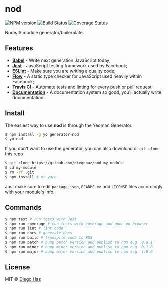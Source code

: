 # nod

[![NPM version](https://img.shields.io/npm/v/generator-nod.svg?style=flat-square)](https://npmjs.org/package/ggenerator-nod)
[![Build Status](https://img.shields.io/travis/diegohaz/nod/master.svg?style=flat-square)](https://travis-ci.org/diegohaz/nod) [![Coverage Status](https://img.shields.io/codecov/c/github/diegohaz/nod/master.svg?style=flat-square)](https://codecov.io/gh/diegohaz/nod/branch/master)

NodeJS module generator/boilerplate.

## Features

- [**Babel**](https://babeljs.io/) - Write next generation JavaScript today;
- [**Jest**](https://facebook.github.io/jest) - JavaScript testing framework used by Facebook;
- [**ESLint**](http://eslint.org/) - Make sure you are writing a quality code;
- [**Flow**](https://flowtype.org/) - A static type checker for JavaScript used heavily within Facebook;
- [**Travis CI**](https://travis-ci.org) - Automate tests and linting for every push or pull request;
- [**Documentation**](http://documentation.js.org/) - A documentation system so good, you'll actually write documentation.

## Install

The easiest way to use **nod** is through the Yeoman Generator.

```sh
$ npm install -g yo generator-nod
$ yo nod
```
    
If you don't want to use the generator, you can also download or `git clone` this repo

```sh 
$ git clone https://github.com/diegohaz/nod my-module
$ cd my-module
$ rm -rf .git
$ npm install # or yarn
```
    
Just make sure to edit `package.json`, `README.md` and `LICENSE` files accordingly with your module's info.

## Commands

```sh
$ npm test # run tests with Jest
$ npm run coverage # run tests with coverage and open on browser
$ npm run lint # lint code
$ npm run docs # generate docs
$ npm run build # transpile code to ES5
$ npm run patch # bump patch version and publish to npm e.g. 0.0.1
$ npm run minor # bump minor version and publish to npm e.g. 0.1.0
$ npm run major # bump major version and publish to npm e.g. 1.0.0
```

## License

MIT © [Diego Haz](https://github.com/diegohaz)
